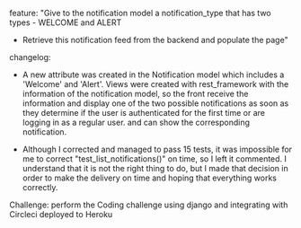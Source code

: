 feature: "Give to the notification model a notification_type that has two types - WELCOME and ALERT
- Retrieve this notification feed from the backend and populate the page"

changelog: 
- A new attribute was created in the Notification model which includes a 'Welcome' and 'Alert'. Views were created with rest_framework with the information of the notification model, so the front receive the information and display one of the two possible notifications as soon as they determine if the user is authenticated for the first time or are logging in as a regular user. and can show the corresponding notification.

- Although I corrected and managed to pass 15 tests, it was impossible for me to correct "test_list_notifications()" on time, so I left it commented. I understand that it is not the right thing to do, but I made that decision in order to make the delivery on time and hoping that everything works correctly.

Challenge: perform the Coding challenge using django and integrating with Circleci deployed to Heroku